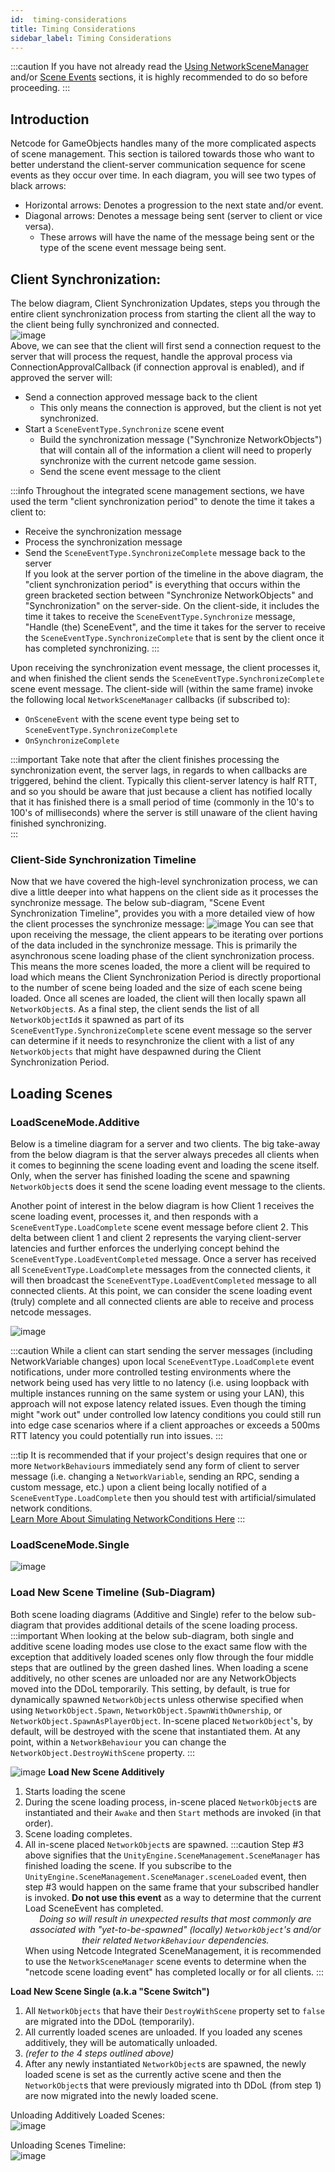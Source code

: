 ```yaml
---
id:  timing-considerations
title: Timing Considerations
sidebar_label: Timing Considerations
---
```


:::caution
If you have not already read the [Using NetworkSceneManager](using-networkscenemanager.md) and/or [Scene Events](scene-events.md) sections, it is highly recommended to do so before proceeding.
:::

## Introduction
Netcode for GameObjects handles many of the more complicated aspects of scene management.  This section is tailored towards those who want to better understand the client-server communication sequence for scene events as they occur over time. 
In each diagram, you will see two types of black arrows:
- Horizontal arrows: Denotes a progression to the next state and/or event.
- Diagonal arrows: Denotes a message being sent (server to client or vice versa).
    - These arrows will have the name of the message being sent or the type of the scene event message being sent.


## Client Synchronization:
The below diagram, Client Synchronization Updates, steps you through the entire client synchronization process from starting the client all the way to the client being fully synchronized and connected.  
![image](images/ClientSyncUpdates.png)<br/>
Above, we can see that the client will first send a connection request to the server that will process the request, handle the approval process via ConnectionApprovalCallback (if connection approval is enabled), and if approved the server will:
- Send a connection approved message back to the client
    - This only means the connection is approved, but the client is not yet synchronized.
- Start a `SceneEventType.Synchronize` scene event
    - Build the synchronization message ("Synchronize NetworkObjects") that will contain all of the
    information a client will need to properly synchronize with the current netcode game session.
    - Send the scene event message to the client

:::info
Throughout the integrated scene management sections, we have used the term "client synchronization period" to denote the time it takes a client to:
- Receive the synchronization message
- Process the synchronization message
- Send the `SceneEventType.SynchronizeComplete` message back to the server<br/>
If you look at the server portion of the timeline in the above diagram, the "client synchronization period" is everything that occurs within the green bracketed section between "Synchronize NetworkObjects" and "Synchronization" on the server-side.  On the client-side, it includes the time it takes to receive the `SceneEventType.Synchronize` message, "Handle (the) SceneEvent", and the time it takes for the server to receive the `SceneEventType.SynchronizeComplete` that is sent by the client once it has completed synchronizing.
:::

Upon receiving the synchronization event message, the client processes it, and when finished the client sends the `SceneEventType.SynchronizeComplete` scene event message.  The client-side will (within the same frame) invoke the following local `NetworkSceneManager` callbacks (if subscribed to):
- `OnSceneEvent` with the scene event type being set to `SceneEventType.SynchronizeComplete`
- `OnSynchronizeComplete`

:::important
Take note that after the client finishes processing the synchronization event, the server lags, in regards to when callbacks are triggered, behind the client. Typically this client-server latency is half RTT, and so you should be aware that just because a client has notified locally that it has finished there is a small period of time (commonly in the 10's to 100's of milliseconds) where the server is still unaware of the client having finished synchronizing.  
:::

### Client-Side Synchronization Timeline
Now that we have covered the high-level synchronization process, we can dive a little deeper into what happens on the client side as it processes the synchronize message.  The below sub-diagram, "Scene Event Synchronization Timeline", provides you with a more detailed view of how the client processes the synchronize message:
![image](images/SceneEventSynchronizationTimeline.png)
You can see that upon receiving the message, the client appears to be iterating over portions of the data included in the synchronize message.  This is primarily the asynchronous scene loading phase of the client synchronization process. This means the more scenes loaded, the more a client will be required to load which means the Client Synchronization Period is directly proportional to the number of scene being loaded and the size of each scene being loaded.  Once all scenes are loaded, the client will then locally spawn all `NetworkObject`s.  As a final step, the client sends the list of all `NetworkObjectId`s it spawned as part of its `SceneEventType.SynchronizeComplete` scene event message so the server can determine if it needs to resynchronize the client with a list of any `NetworkObjects` that might have despawned during the Client Synchronization Period.

## Loading Scenes

### LoadSceneMode.Additive
Below is a timeline diagram for a server and two clients.  The big take-away from the below diagram is that the server always precedes all clients when it comes to beginning the scene loading event and loading the scene itself.  Only, when the server has finished loading the scene and spawning `NetworkObject`s does it send the scene loading event message to the clients. 

Another point of interest in the below diagram is how Client 1 receives the scene loading event, processes it, and then responds with a `SceneEventType.LoadComplete` scene event message before client 2. This delta between client 1 and client 2 represents the varying client-server latencies and further enforces the underlying concept behind the `SceneEventType.LoadEventCompleted` message.  Once a server has received all `SceneEventType.LoadComplete` messages from the connected clients, it will then broadcast the `SceneEventType.LoadEventCompleted` message to all connected clients.  At this point, we can consider the scene loading event (truly) complete and all connected clients are able to receive and process netcode messages.

![image](images/LoadingAdditiveScene.png)

:::caution
While a client can start sending the server messages (including NetworkVariable changes) upon local `SceneEventType.LoadComplete` event notifications, under more controlled testing environments where the network being used has very little to no latency (i.e. using loopback with multiple instances running on the same system or using your LAN), this approach will not expose latency related issues. Even though the timing might "work out" under controlled low latency conditions you could still run into edge case scenarios where if a client approaches or exceeds a 500ms RTT latency you could potentially run into issues.
:::

:::tip
It is recommended that if your project's design requires that one or more `NetworkBehaviour`s immediately send any form of client to server message (i.e. changing a `NetworkVariable`, sending an RPC, sending a custom message, etc.) upon a client being locally notified of a `SceneEventType.LoadComplete` then you should test with artificial/simulated network conditions.  
[Learn More About Simulating NetworkConditions Here](../../tutorials/testing/testing_with_artificial_conditions.md)
:::

### LoadSceneMode.Single

![image](images/SwitchingToNewSceneLight.png)

### Load New Scene Timeline (Sub-Diagram)
Both scene loading diagrams (Additive and Single) refer to the below sub-diagram that provides additional details of the scene loading process.
:::important
When looking at the below sub-diagram, both single and additive scene loading modes use close to the exact same flow with the exception that additively loaded scenes only flow through the four middle steps that are outlined by the green dashed lines.  When loading a scene additively, no other scenes are unloaded nor are any NetworkObjects moved into the DDoL temporarily. This setting, by default, is true for dynamically spawned `NetworkObject`s unless otherwise specified when using `NetworkObject.Spawn`, `NetworkObject.SpawnWithOwnership`, or `NetworkObject.SpawnAsPlayerObject`.  In-scene placed `NetworkObject`'s, by default, will be destroyed with the scene that instantiated them.  At any point, within a `NetworkBehaviour` you can change the `NetworkObject.DestroyWithScene` property.
:::

![image](images/LoadNewSceneTimeline.png)
**Load New Scene Additively**
1. Starts loading the scene
2. During the scene loading process, in-scene placed `NetworkObject`s are instantiated and their `Awake` and then `Start` methods are invoked (in that order).
3. Scene loading completes. 
4. All in-scene placed `NetworkObject`s are spawned.
:::caution
Step #3 above signifies that the `UnityEngine.SceneManagement.SceneManager` has finished loading the scene. If you subscribe to the `UnityEngine.SceneManagement.SceneManager.sceneLoaded` event, then step #3 would happen on the same frame that your subscribed handler is invoked. **Do not use this event** as a way to determine that the current Load SceneEvent has completed. <br/> <center>_Doing so will result in unexpected results that most commonly are associated with "yet-to-be-spawned" (locally) `NetworkObject`'s and/or their related `NetworkBehaviour` dependencies._</center> When using Netcode Integrated SceneManagement, it is recommended to use the `NetworkSceneManager` scene events to determine when the "netcode scene loading event" has completed locally or for all clients.
:::


**Load New Scene Single (a.k.a "Scene Switch")**
1. All `NetworkObjects` that have their `DestroyWithScene` property set to `false` are migrated into the DDoL (temporarily).
2. All currently loaded scenes are unloaded.  If you loaded any scenes additively, they will be automatically unloaded.
3. _(refer to the 4 steps outlined above)_
4. After any newly instantiated `NetworkObject`s are spawned, the newly loaded scene is set as the currently active scene and then the `NetworkObject`s that were previously migrated into th DDoL (from step 1) are now migrated into the newly loaded scene.


Unloading Additively Loaded Scenes: <br/>
![image](images/UnloadingAdditiveScene.png)<br/>

Unloading Scenes Timeline: <br/>
![image](images/UnloadingSceneTimeline.png)


